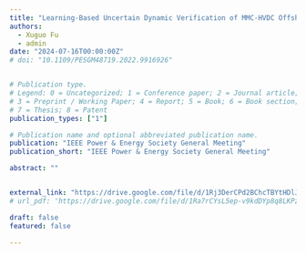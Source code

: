 ```yaml
---
title: "Learning-Based Uncertain Dynamic Verification of MMC-HVDC Offshore Wind Systems"
authors:
  - Xuguo Fu
  - admin
date: "2024-07-16T00:00:00Z"
# doi: "10.1109/PESGM48719.2022.9916926"


# Publication type.
# Legend: 0 = Uncategorized; 1 = Conference paper; 2 = Journal article;
# 3 = Preprint / Working Paper; 4 = Report; 5 = Book; 6 = Book section;
# 7 = Thesis; 8 = Patent
publication_types: ["1"]

# Publication name and optional abbreviated publication name.
publication: "IEEE Power & Energy Society General Meeting"
publication_short: "IEEE Power & Energy Society General Meeting"

abstract: ""


external_link: "https://drive.google.com/file/d/1Rj3DerCPd2BChcTBYtHDlJ8mt9p1SCpb/view?usp=drive_link"
# url_pdf: 'https://drive.google.com/file/d/1Ra7rCYsL5ep-v9kdDYp8q8LKPzd_YN7W/view?usp=drive_link'

draft: false
featured: false

---
```



